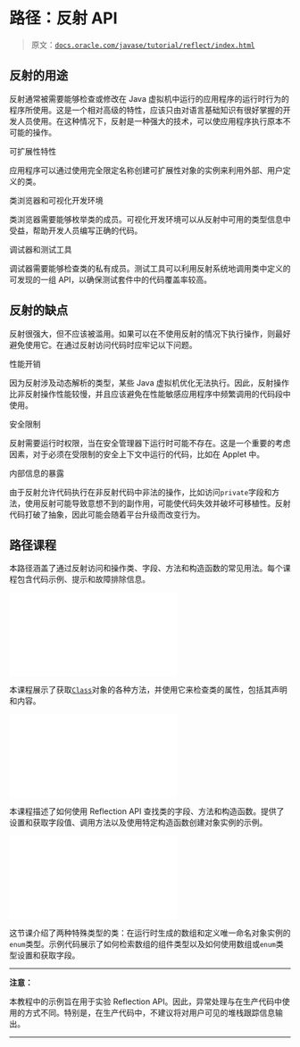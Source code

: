 # 路径：反射 API

> 原文：[`docs.oracle.com/javase/tutorial/reflect/index.html`](https://docs.oracle.com/javase/tutorial/reflect/index.html)

## 反射的用途

反射通常被需要能够检查或修改在 Java 虚拟机中运行的应用程序的运行时行为的程序所使用。这是一个相对高级的特性，应该只由对语言基础知识有很好掌握的开发人员使用。在这种情况下，反射是一种强大的技术，可以使应用程序执行原本不可能的操作。

可扩展性特性

应用程序可以通过使用完全限定名称创建可扩展性对象的实例来利用外部、用户定义的类。

类浏览器和可视化开发环境

类浏览器需要能够枚举类的成员。可视化开发环境可以从反射中可用的类型信息中受益，帮助开发人员编写正确的代码。

调试器和测试工具

调试器需要能够检查类的私有成员。测试工具可以利用反射系统地调用类中定义的可发现的一组 API，以确保测试套件中的代码覆盖率较高。

## 反射的缺点

反射很强大，但不应该被滥用。如果可以在不使用反射的情况下执行操作，则最好避免使用它。在通过反射访问代码时应牢记以下问题。

性能开销

因为反射涉及动态解析的类型，某些 Java 虚拟机优化无法执行。因此，反射操作比非反射操作性能较慢，并且应该避免在性能敏感应用程序中频繁调用的代码段中使用。

安全限制

反射需要运行时权限，当在安全管理器下运行时可能不存在。这是一个重要的考虑因素，对于必须在受限制的安全上下文中运行的代码，比如在 Applet 中。

内部信息的暴露

由于反射允许代码执行在非反射代码中非法的操作，比如访问`private`字段和方法，使用反射可能导致意想不到的副作用，可能使代码失效并破坏可移植性。反射代码打破了抽象，因此可能会随着平台升级而改变行为。

## 路径课程

本路径涵盖了通过反射访问和操作类、字段、方法和构造函数的常见用法。每个课程包含代码示例、提示和故障排除信息。

![路径图标 **类**](img/index.html)

本课程展示了获取[`Class`](https://docs.oracle.com/javase/8/docs/api/java/lang/Class.html)对象的各种方法，并使用它来检查类的属性，包括其声明和内容。

![trail icon **成员**](img/index.html)

本课程描述了如何使用 Reflection API 查找类的字段、方法和构造函数。提供了设置和获取字段值、调用方法以及使用特定构造函数创建对象实例的示例。

![trail icon **数组和枚举类型**](img/index.html)

这节课介绍了两种特殊类型的类：在运行时生成的数组和定义唯一命名对象实例的`enum`类型。示例代码展示了如何检索数组的组件类型以及如何使用数组或`enum`类型设置和获取字段。

* * *

**注意：**

本教程中的示例旨在用于实验 Reflection API。因此，异常处理与在生产代码中使用的方式不同。特别是，在生产代码中，不建议将对用户可见的堆栈跟踪信息输出。

* * *
